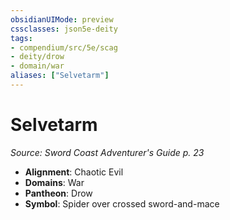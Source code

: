 ```yaml
---
obsidianUIMode: preview
cssclasses: json5e-deity
tags:
- compendium/src/5e/scag
- deity/drow
- domain/war
aliases: ["Selvetarm"]
---
```

# Selvetarm
*Source: Sword Coast Adventurer's Guide p. 23* 

- **Alignment**: Chaotic Evil
- **Domains**: War
- **Pantheon**: Drow
- **Symbol**: Spider over crossed sword-and-mace